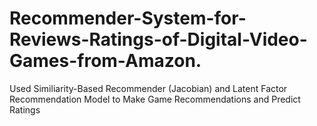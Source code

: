 # Recommender-System-for-Reviews-Ratings-of-Digital-Video-Games-from-Amazon.
Used Similiarity-Based Recommender (Jacobian) and Latent Factor Recommendation Model to Make Game Recommendations and Predict Ratings
